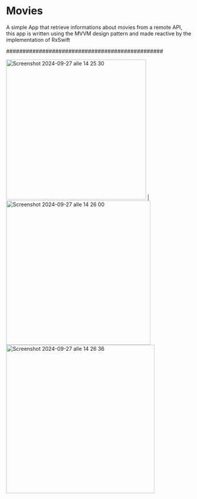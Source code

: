 # Movies
A simple App that retrieve informations about movies from a remote API, this app is written using the MVVM design pattern and made reactive by the implementation of RxSwift

################################################

<img width="379" alt="Screenshot 2024-09-27 alle 14 25 30" src="https://github.com/user-attachments/assets/ef9d40b7-aae7-4666-915e-f8c61fa7eb23"> | <img width="391" alt="Screenshot 2024-09-27 alle 14 26 00" src="https://github.com/user-attachments/assets/d6f5ef0e-84a0-4344-a1eb-1b7c43c5daad">
<img width="402" alt="Screenshot 2024-09-27 alle 14 26 36" src="https://github.com/user-attachments/assets/06968c34-d994-43de-944d-d846be6c899f">


